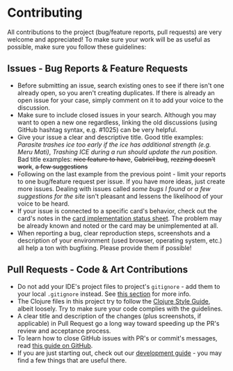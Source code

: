 # Contributing 

All contributions to the project (bug/feature reports, pull requests) are very welcome and appreciated! To make sure your work will be as useful as possible, make sure you follow these guidelines:

## Issues - Bug Reports & Feature Requests

- Before submitting an issue, search existing ones to see if there isn't one already open, so you aren't creating duplicates. If there is already an open issue for your case, simply comment on it to add your voice to the discussion.
- Make sure to include closed issues in your search. Although you may want to open a new one regardless, linking the old discussions (using GitHub hashtag syntax, e.g. #1025) can be very helpful.
- Give your issue a clear and descriptive title. Good title examples: *Parasite trashes ice too early if the ice has additional strength (e.g. Meru Mati)*, *Trashing ICE during a run should update the run position*. Bad title examples: ~~nice feature to have~~, ~~Gabriel bug~~, ~~rezzing doesn't work~~, ~~a few suggestions~~
- Following on the last example from the previous point - limit your reports to one bug/feature request per issue. If you have more ideas, just create more issues. Dealing with issues called *some bugs I found* or *a few suggestions for the site* isn't pleasant and lessens the likelihood of your voice to be heard.
- If your issue is connected to a specific card's behavior, check out the card's notes in the [card implementation status sheet](https://docs.google.com/spreadsheets/d/1ICv19cNjSaW9C-DoEEGH3iFt09PBTob4CAutGex0gnE/pubhtml). The problem may be already known and noted or the card may be unimplemented at all.
- When reporting a bug, clear reproduction steps, screenshots and a description of your environment (used browser, operating system, etc.) all help a ton with bugfixing. Please provide them if possible!

## Pull Requests - Code & Art Contributions

- Do not add your IDE's project files to project's `gitignore` - add them to your local `.gitignore` instead. See [this section](https://github.com/rezwits/cardnum/wiki/Getting-Started-with-Development#gitignore) for more info.
- The Clojure files in this project try to follow the [Clojure Style Guide](https://github.com/bbatsov/clojure-style-guide), albeit loosely. Try to make sure your code complies with the guidelines.
- A clear title and description of the changes (plus screenshots, if applicable) in Pull Request go a long way toward speeding up the PR's review and acceptance process.
- To learn how to close GitHub issues with PR's or commit's messages, read [this guide on GitHub](https://help.github.com/articles/closing-issues-via-commit-messages/).
- If you are just starting out, check out our [development guide](https://github.com/rezwits/cardnum/wiki/Getting-Started-with-Development) - you may find a few things that are useful there.
